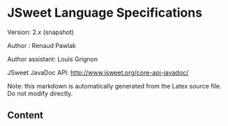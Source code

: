 JSweet Language Specifications
==============================

Version: 2.x (snapshot)

Author          : Renaud Pawlak

Author assistant: Louis Grignon

JSweet JavaDoc API: http://www.jsweet.org/core-api-javadoc/

Note: this markdown is automatically generated from the Latex source file. Do not modify directly.

Content
-------
